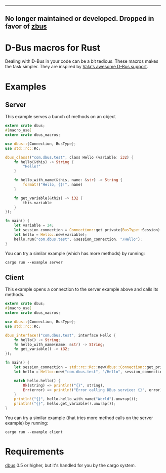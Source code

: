 ----

No longer maintained or developed. Dropped in favor of [zbus](https://crates.io/crates/dbus)
----

D-Bus macros for Rust
=====================

Dealing with D-Bus in your code can be a bit tedious. These macros makes the
task simpler. They are inspired by [Vala's awesome D-Bus support](https://chebizarro.gitbooks.io/the-vala-tutorial/content/d-bus-integration.html).

Examples
========

Server
------

This example serves a bunch of methods on an object

```rust
extern crate dbus;
#[macro_use]
extern crate dbus_macros;

use dbus::{Connection, BusType};
use std::rc::Rc;

dbus_class!("com.dbus.test", class Hello (variable: i32) {
    fn hello(&this) -> String {
        "Hello!"
    }

    fn hello_with_name(&this, name: &str) -> String {
        format!("Hello, {}!", name)
    }

    fn get_variable(&this) -> i32 {
        this.variable
    }
});

fn main() {
    let variable = 24;
    let session_connection = Connection::get_private(BusType::Session).unwrap();
    let hello = Hello::new(variable);
    hello.run("com.dbus.test", &session_connection, "/Hello");
}
```

You can try a similar example (which has more methods) by running:

    cargo run --example server

Client
------

This example opens a connection to the server example above and calls its methods.

```rust
extern crate dbus;
#[macro_use]
extern crate dbus_macros;

use dbus::{Connection, BusType};
use std::rc::Rc;

dbus_interface!("com.dbus.test", interface Hello {
    fn hello() -> String;
    fn hello_with_name(name: &str) -> String;
    fn get_variable() -> i32;
});

fn main() {
    let session_connection = std::rc::Rc::new(dbus::Connection::get_private(dbus::BusType::Session).unwrap());
    let hello = Hello::new("com.dbus.test", "/Hello", session_connection);

    match hello.hello() {
        Ok(string) => println!("{}", string),
        Err(error) => println!("Error calling DBus service: {}", error),
    }
    println!("{}", hello.hello_with_name("World").unwrap());
    println!("{}", hello.get_variable().unwrap());
}
```

You can try a similar example (that tries more method calls on the server example) by running:

    cargo run --example client

Requirements
============

[dbus](https://github.com/diwic/dbus-rs) 0.5 or higher, but it's handled for you
by the cargo system.
